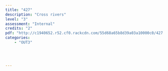 ```yaml
---
title: "427"
description: "Cross rivers"
level: "3"
assessment: "Internal"
credits: "2"
pdf: "http://c1940652.r52.cf0.rackcdn.com/55d68a65b8d39a03a10000c0/427.pdf"
categories:
    - "OUT3"
    
    
    
    
---
```

